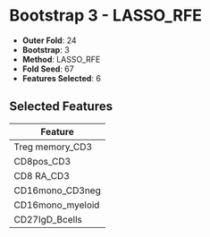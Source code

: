 # Bootstrap 3 - LASSO_RFE

- **Outer Fold**: 24
- **Bootstrap**: 3
- **Method**: LASSO_RFE
- **Fold Seed**: 67
- **Features Selected**: 6

## Selected Features

| Feature |
|---------|
| Treg memory_CD3 |
| CD8pos_CD3 |
| CD8 RA_CD3 |
| CD16mono_CD3neg |
| CD16mono_myeloid |
| CD27IgD_Bcells |

